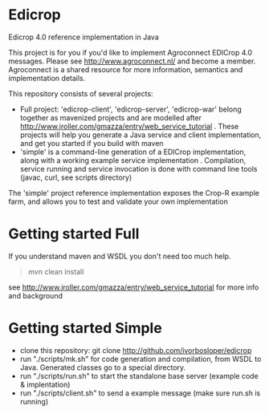Edicrop
=======

Edicrop 4.0 reference implementation in Java

This project is for you if you'd like to implement Agroconnect EDICrop 4.0 messages. Please see http://www.agroconnect.nl/ and become a member. Agroconnect is a shared resource for more information, semantics and implementation details.

This repository consists of several projects: 
- Full project: 'edicrop-client', 'edicrop-server', 'edicrop-war' belong together as mavenized projects and are modelled after http://www.jroller.com/gmazza/entry/web_service_tutorial . These projects will help you generate a Java service and client implementation, and get you started if you build with maven
- 'simple' is a command-line generation of a EDICrop implementation, along with a working example service implementation . Compilation, service running and service invocation is done with command line tools (javac, curl, see scripts directory)

The 'simple' project reference implementation exposes the Crop-R example farm, and allows you to test and validate your own implementation

Getting started Full
====================

If you understand maven and WSDL you don't need too much help.

> mvn clean install

see http://www.jroller.com/gmazza/entry/web_service_tutorial for more info and background

Getting started Simple
======================

- clone this repository: git clone http://github.com/ivorbosloper/edicrop
- run "./scripts/mk.sh" for code generation and compilation, from WSDL to Java. Generated classes go to a special directory.
- run "./scripts/run.sh" to start the standalone base server (example code & implentation)
- run "./scripts/client.sh" to send a example message (make sure run.sh is running)




